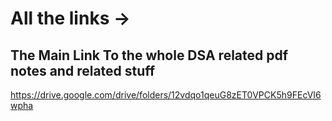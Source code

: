 # All the links ->


## The Main Link To the whole DSA related pdf notes and related stuff
https://drive.google.com/drive/folders/12vdqo1qeuG8zET0VPCK5h9FEcVI6wpha


